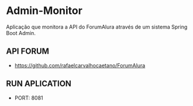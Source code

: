 # Admin-Monitor
Aplicação que monitora a API do ForumAlura através de um sistema Spring Boot Admin.

## API FORUM
 - https://github.com/rafaelcarvalhocaetano/ForumAlura

## RUN APLICATION
 - PORT: 8081
